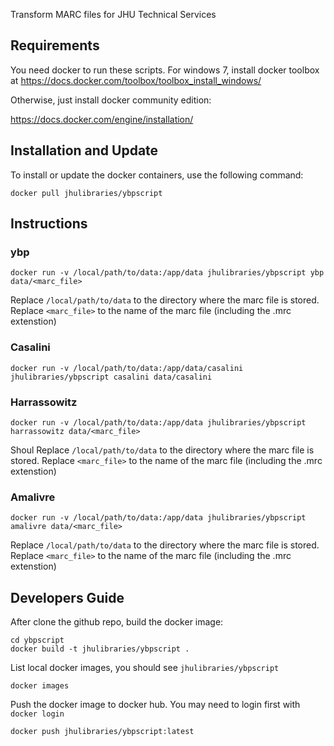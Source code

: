 
Transform MARC files for JHU Technical Services

## Requirements

You need docker to run these scripts. For windows 7, install docker toolbox at https://docs.docker.com/toolbox/toolbox_install_windows/

Otherwise, just install docker community edition:

https://docs.docker.com/engine/installation/

## Installation and Update

To install or update the docker containers, use the following command:

```
docker pull jhulibraries/ybpscript
```

## Instructions

### ybp

```
docker run -v /local/path/to/data:/app/data jhulibraries/ybpscript ybp data/<marc_file>
```

Replace `/local/path/to/data` to the directory where the marc file is stored.
Replace `<marc_file>` to the name of the marc file (including the .mrc extenstion)

### Casalini

```
docker run -v /local/path/to/data:/app/data/casalini jhulibraries/ybpscript casalini data/casalini
```

### Harrassowitz

```
docker run -v /local/path/to/data:/app/data jhulibraries/ybpscript harrassowitz data/<marc_file>
```
Shoul
Replace `/local/path/to/data` to the directory where the marc file is stored.
Replace `<marc_file>` to the name of the marc file (including the .mrc extenstion)

### Amalivre

```
docker run -v /local/path/to/data:/app/data jhulibraries/ybpscript amalivre data/<marc_file>
```

Replace `/local/path/to/data` to the directory where the marc file is stored.
Replace `<marc_file>` to the name of the marc file (including the .mrc extenstion)

## Developers Guide

After clone the github repo, build the docker image: 

```
cd ybpscript
docker build -t jhulibraries/ybpscript .
```

List local docker images, you should see `jhulibraries/ybpscript`

```
docker images
```

Push the docker image to docker hub. You may need to login first with `docker login`

```
docker push jhulibraries/ybpscript:latest
```
